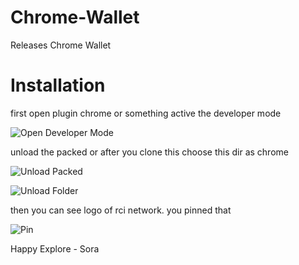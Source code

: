 # Chrome-Wallet
Releases Chrome Wallet

# Installation ##

first open plugin chrome or something active the developer mode

![Open Developer Mode](https://i.ibb.co.com/mD5Mhts/1.jpg)

unload the packed or after you clone this choose this dir as chrome

![Unload Packed](https://i.ibb.co.com/4RNgD6G/2.jpg)

![Unload Folder](https://i.ibb.co.com/rQPNvFX/3.jpg)

then you can see logo of rci network. you pinned that

![Pin](https://i.ibb.co.com/g7vG3pj/4.jpg)

Happy Explore - Sora
